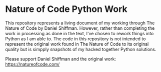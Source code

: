 # Nature of Code Python Work

This repository represents a living document of my working through The Nature of Code by Daniel Shiffman. However, rather than completing the work in processing as done in the text, I've chosen to rework things into Python as I am able to. The code in this repository is not intended to represent the original work found in The Nature of Code to its original quality but is simpply snapshots of my hacked together Python solutions.

Please support Daniel Shiffman and the original work: https://natureofcode.com/
